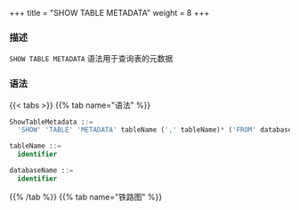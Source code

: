 +++
title = "SHOW TABLE METADATA"
weight = 8
+++

### 描述

`SHOW TABLE METADATA` 语法用于查询表的元数据

### 语法

{{< tabs >}}
{{% tab name="语法" %}}
```sql
ShowTableMetadata ::=
  'SHOW' 'TABLE' 'METADATA' tableName (',' tableName)* ('FROM' databaseName)?

tableName ::=
  identifier

databaseName ::=
  identifier
```
{{% /tab %}}
{{% tab name="铁路图" %}}
<iframe frameborder="0" name="diagram" id="diagram" width="100%" height="100%"></iframe>
{{% /tab %}}
{{< /tabs >}}

### 返回值说明

| 列          | 说明       |
|-------------|-----------|
| schema_name | 逻辑库名称 |
| table_name  | 表名称    |
| type        | 元数据类型 |
| name        | 元数据名称 |

### 补充说明

- 未指定 `databaseName` 时，默认是当前使用的 `DATABASE。` 如果也未使用 `DATABASE` 则会提示 `No database selected`。

### 示例

- 查询指定逻辑库中多个表的元数据

```sql
SHOW TABLE METADATA t_order, t_order_1 FROM test1;
```

```sql
mysql> SHOW TABLE METADATA t_order, t_order_1 FROM test1;
+-------------+------------+--------+----------+
| schema_name | table_name | type   | name     |
+-------------+------------+--------+----------+
| test1       | t_order_1  | COLUMN | order_id |
| test1       | t_order_1  | COLUMN | user_id  |
| test1       | t_order_1  | COLUMN | status   |
| test1       | t_order_1  | INDEX  | PRIMARY  |
| test1       | t_order    | COLUMN | order_id |
| test1       | t_order    | COLUMN | user_id  |
| test1       | t_order    | COLUMN | status   |
| test1       | t_order    | INDEX  | PRIMARY  |
+-------------+------------+--------+----------+
8 rows in set (0.01 sec)
```

- 查询指定逻辑库中单个表的元数据

```sql
SHOW TABLE METADATA t_order FROM test1;
```

```sql
mysql> SHOW TABLE METADATA t_order FROM test1;
+-------------+------------+--------+----------+
| schema_name | table_name | type   | name     |
+-------------+------------+--------+----------+
| test1       | t_order    | COLUMN | order_id |
| test1       | t_order    | COLUMN | user_id  |
| test1       | t_order    | COLUMN | status   |
| test1       | t_order    | INDEX  | PRIMARY  |
+-------------+------------+--------+----------+
4 rows in set (0.00 sec)
```

- 查询当前逻辑库中多个表的元数据

```sql
SHOW TABLE METADATA t_order, t_order_1;
```

```sql
mysql> SHOW TABLE METADATA t_order, t_order_1;
+-------------+------------+--------+----------+
| schema_name | table_name | type   | name     |
+-------------+------------+--------+----------+
| test1       | t_order_1  | COLUMN | order_id |
| test1       | t_order_1  | COLUMN | user_id  |
| test1       | t_order_1  | COLUMN | status   |
| test1       | t_order_1  | INDEX  | PRIMARY  |
| test1       | t_order    | COLUMN | order_id |
| test1       | t_order    | COLUMN | user_id  |
| test1       | t_order    | COLUMN | status   |
| test1       | t_order    | INDEX  | PRIMARY  |
+-------------+------------+--------+----------+
8 rows in set (0.00 sec)
```

- 查询当前逻辑库中单个表的元数据

```sql
SHOW TABLE METADATA t_order;
```

```sql
mysql> SHOW TABLE METADATA t_order;
+-------------+------------+--------+----------+
| schema_name | table_name | type   | name     |
+-------------+------------+--------+----------+
| test1       | t_order    | COLUMN | order_id |
| test1       | t_order    | COLUMN | user_id  |
| test1       | t_order    | COLUMN | status   |
| test1       | t_order    | INDEX  | PRIMARY  |
+-------------+------------+--------+----------+
4 rows in set (0.01 sec)
```

### 保留字

`SHOW`、`TABLE`、`METADATA`、`FROM`

### 相关链接

- [保留字](/cn/reference/distsql/syntax/reserved-word/)